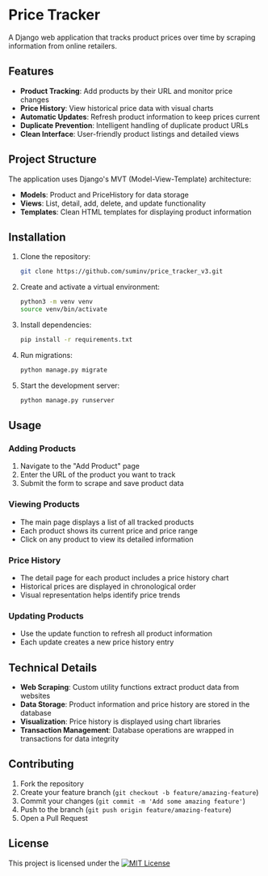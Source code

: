 # Price Tracker

A Django web application that tracks product prices over time by scraping information from online retailers.

## Features

- **Product Tracking**: Add products by their URL and monitor price changes
- **Price History**: View historical price data with visual charts
- **Automatic Updates**: Refresh product information to keep prices current
- **Duplicate Prevention**: Intelligent handling of duplicate product URLs
- **Clean Interface**: User-friendly product listings and detailed views

## Project Structure

The application uses Django's MVT (Model-View-Template) architecture:

- **Models**: Product and PriceHistory for data storage
- **Views**: List, detail, add, delete, and update functionality
- **Templates**: Clean HTML templates for displaying product information

## Installation

1. Clone the repository:
   ```bash
   git clone https://github.com/suminv/price_tracker_v3.git
   ```

2. Create and activate a virtual environment:
   ```bash
   python3 -m venv venv
   source venv/bin/activate 
   ```

3. Install dependencies:
   ```bash
   pip install -r requirements.txt
   ```

4. Run migrations:
   ```bash
   python manage.py migrate
   ```

5. Start the development server:
   ```bash
   python manage.py runserver
   ```

## Usage

### Adding Products

1. Navigate to the "Add Product" page
2. Enter the URL of the product you want to track
3. Submit the form to scrape and save product data

### Viewing Products

- The main page displays a list of all tracked products
- Each product shows its current price and price range
- Click on any product to view its detailed information

### Price History

- The detail page for each product includes a price history chart
- Historical prices are displayed in chronological order
- Visual representation helps identify price trends

### Updating Products

- Use the update function to refresh all product information
- Each update creates a new price history entry

## Technical Details

- **Web Scraping**: Custom utility functions extract product data from websites
- **Data Storage**: Product information and price history are stored in the database
- **Visualization**: Price history is displayed using chart libraries
- **Transaction Management**: Database operations are wrapped in transactions for data integrity

## Contributing

1. Fork the repository
2. Create your feature branch (`git checkout -b feature/amazing-feature`)
3. Commit your changes (`git commit -m 'Add some amazing feature'`)
4. Push to the branch (`git push origin feature/amazing-feature`)
5. Open a Pull Request

## License



This project is licensed under the [![MIT License](https://img.shields.io/badge/License-MIT-green.svg)](https://choosealicense.com/licenses/mit/)
